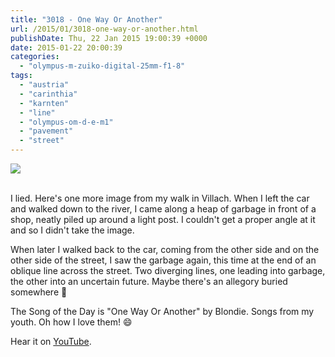 ```yaml
---
title: "3018 - One Way Or Another"
url: /2015/01/3018-one-way-or-another.html
publishDate: Thu, 22 Jan 2015 19:00:39 +0000
date: 2015-01-22 20:00:39
categories: 
  - "olympus-m-zuiko-digital-25mm-f1-8"
tags: 
  - "austria"
  - "carinthia"
  - "karnten"
  - "line"
  - "olympus-om-d-e-m1"
  - "pavement"
  - "street"
---
```

<div class="container">
<div class="center"><a target="_blank" href="https://d25zfm9zpd7gm5.cloudfront.net/1200x1200/2015/20150110_161936_lr.jpg"><img src="https://d25zfm9zpd7gm5.cloudfront.net/0600x0600/2015/20150110_161936_lr.jpg" /></a></div>
</div>
<br />

I lied. Here's one more image from my walk in Villach. When I left the car and walked down to the river, I came along a heap of garbage in front of a shop, neatly piled up around a light post. I couldn't get a proper angle at it and so I didn't take the image.

When later I walked back to the car, coming from the other side and on the other side of the street, I saw the garbage again, this time at the end of an oblique line across the street. Two diverging lines, one leading into garbage, the other into an uncertain future. Maybe there's an allegory buried somewhere 🙂

The Song of the Day is "One Way Or Another" by Blondie. Songs from my youth. Oh how I love them! 😄

Hear it on <a href="https://www.youtube.com/watch?v=KXewIR7Y7cc" target="_blank">YouTube</a>.
